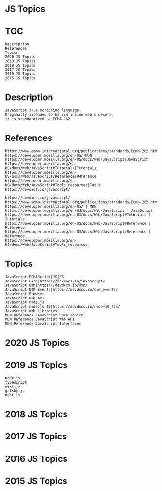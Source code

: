 # JS Topics

# TOC
    Description
    References
    Topics
    2020 JS Topics
    2019 JS Topics
    2018 JS Topics
    2017 JS Topics
    2016 JS Topics
    2015 JS Topics

# Description
    JavaScript is a scripting language.
    Originally intended to be run inside web browsers,
    it is standardized as ECMA-262

# References
    https://www.ecma-international.org/publications/standards/Ecma-262.htm
    https://developer.mozilla.org/en-US/|MDN
    https://developer.mozilla.org/en-US/docs/Web/JavaScript|JavaScript
    https://developer.mozilla.org/en-US/docs/Web/JavaScript#Tutorials|Tutorials
    https://developer.mozilla.org/en-US/docs/Web/JavaScript/Reference|Reference
    https://developer.mozilla.org/en-US/docs/Web/JavaScript#Tools_resources|Tools
    https://devdocs.io/javascript/

    https://devdocs.io/javascript/
    https://www.ecma-international.org/publications/standards/Ecma-262.htm
    https://developer.mozilla.org/en-US/ | MDN
    https://developer.mozilla.org/en-US/docs/Web/JavaScript | JavaScript
    https://developer.mozilla.org/en-US/docs/Web/JavaScript#Tutorials | Tutorials
    https://developer.mozilla.org/en-US/docs/Web/JavaScript#Reference | Reference
    https://developer.mozilla.org/en-US/docs/Web/JavaScript/Reference | Reference
    https://developer.mozilla.org/en-US/docs/Web/JavaScript#Tools_resources

# Topics
    JavaScript|ECMAScript|JS|ES
    JavaScript Core|https://devdocs.io/javascript/
    JavaScript DOM|https://devdocs.io/dom/
    JavaScript DOM Events|https://devdocs.io/dom_events/
    JavaScript Browser
    JavaScript Web API
    JavaScript node.js
    JavaScript node.js 10|https://devdocs.io/node~10_lts/
    JavaScript Web Libraries
    MDN Reference JavaScript Core Topics
    MDN Reference JavaScript Web API
    MDN Reference JavaScript Interfaces

# 2020 JS Topics

# 2019 JS Topics
    node.js
    typescript
    next.js
    gatsby.js
    nest.js

# 2018 JS Topics

# 2017 JS Topics

# 2016 JS Topics

# 2015 JS Topics